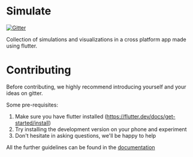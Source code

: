 # Simulate 
[![Gitter](https://badges.gitter.im/codEd-org/simulate.svg)](https://gitter.im/codEd-org/simulate?utm_source=badge&utm_medium=badge&utm_campaign=pr-badge)

Collection of simulations and visualizations in a cross platform app made using flutter.

# Contributing

Before contributing, we highly recommend introducing yourself and your ideas on gitter.

Some pre-requisites:

1. Make sure you have flutter installed (https://flutter.dev/docs/get-started/install)
2. Try installing the development version on your phone and experiment
3. Don't hesitate in asking questions, we'll be happy to help
   
All the further guidelines can be found in the [documentation](docs/CONTRIBUTING.md)
